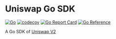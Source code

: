 # Uniswap Go SDK

[![Go](https://github.com/ZoneCapital/uniswap-sdk-go/actions/workflows/go.yml/badge.svg)](https://github.com/ZoneCapital/uniswap-sdk-go/actions/workflows/go.yml)
[![codecov](https://codecov.io/gh/ZoneCapital/uniswap-sdk-go/branch/main/graph/badge.svg?token=AORUPCTAE1)](https://codecov.io/gh/ZoneCapital/uniswap-sdk-go)
[![Go Report Card](https://goreportcard.com/badge/github.com/ZoneCapital/uniswap-sdk-go)](https://goreportcard.com/report/github.com/ZoneCapital/uniswap-sdk-go)
[![Go Reference](https://pkg.go.dev/badge/github.com/ZoneCapital/uniswap-sdk-go.svg)](https://pkg.go.dev/github.com/ZoneCapital/uniswap-sdk-go)

A Go SDK of [Uniswap V2](https://github.com/Uniswap/uniswap-v2-sdk)
